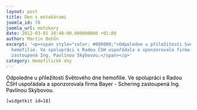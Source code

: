 ```yaml
---
layout: post
title: Den s motokárami
joomla_id: 70
joomla_url: motokary
date: 2012-03-01 10:40:00.000000000 +01:00
author: Martin Bohůn
excerpt: '<p><span style="color: #000000;">Odpoledne u příležitosti Světového dne
  hemofilie. Ve spolupráci s Radou ČSH uspořádala a sponzorovala firma Bayer - Schering
  zastoupená Ing. Pavlínou Skýbovou.</span></p>'
category: Hemofilické dny
---
```

<p><span style="color: #000000;">Odpoledne u příležitosti Světového dne hemofilie. Ve spolupráci s Radou ČSH uspořádala a sponzorovala firma Bayer - Schering zastoupená Ing. Pavlínou Skýbovou.</span></p>

<p><code>[widgetkit id=18]</code></p>
